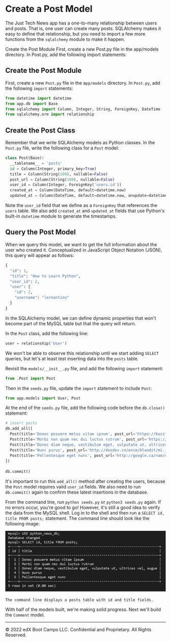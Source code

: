 # Create a Post Model

The Just Tech News app has a one-to-many relationship between users and posts. That is, one user can create many posts. SQLAlchemy makes it easy to define that relationship, but you need to import a few more functions from the `sqlalchemy` module to make it happen.

Create the Post Module
First, create a new Post.py file in the app/models directory. In Post.py, add the following import statements:

## Create the Post Module

First, create a new `Post.py` file in the a`pp/models` directory. In `Post.py`, add the following `import` statements:

```python
from datetime import datetime
from app.db import Base
from sqlalchemy import Column, Integer, String, ForeignKey, DateTime
from sqlalchemy.orm import relationship
```

## Create the Post Class

Remember that we write SQLAlchemy models as Python classes. In the `Post.py` file, write the following class for a `Post` model:

```python
class Post(Base):
  __tablename__ = 'posts'
  id = Column(Integer, primary_key=True)
  title = Column(String(100), nullable=False)
  post_url = Column(String(100), nullable=False)
  user_id = Column(Integer, ForeignKey('users.id'))
  created_at = Column(DateTime, default=datetime.now)
  updated_at = Column(DateTime, default=datetime.now, onupdate=datetime.now)
```

Note the `user_id` field that we define as a `ForeignKey` that references the `users` table. We also add `created_at` and `updated_at` fields that use Python's built-in `datetime` module to generate the timestamps.

## Query the Post Model

When we query this model, we want to get the full information about the user who created it. Conceptualized in JavaScript Object Notation (JSON), this query will appear as follows:

```python
{
  "id": 1,
  "title": "How to Learn Python",
  "user_id": 2,
  "user": {
    "id": 2,
    "username": "lernantino"
  }
}
```

In the SQLAlchemy model, we can define dynamic properties that won't become part of the MySQL table but that the query will return.

In the `Post` class, add the following line:

```python
user = relationship('User')
```

We won't be able to observe this relationship until we start adding `SELECT` queries, but let's at least test inserting data into the `posts` table.

Revisit the `models/__init__.py` file, and add the following `import` statement:

```python
from .Post import Post
```

Then in the `seeds.py` file, update the `import` statement to include `Post`:

```python
from app.models import User, Post
```

At the end of the `seeds.py` file, add the following code before the `db.close()` statement:

```python
# insert posts
db.add_all([
  Post(title='Donec posuere metus vitae ipsum', post_url='https://buzzfeed.com/in/imperdiet/et/commodo/vulputate.png', user_id=1),
  Post(title='Morbi non quam nec dui luctus rutrum', post_url='https://nasa.gov/donec.json', user_id=1),
  Post(title='Donec diam neque, vestibulum eget, vulputate ut, ultrices vel, augue', post_url='https://europa.eu/parturient/montes/nascetur/ridiculus/mus/etiam/vel.aspx', user_id=2),
  Post(title='Nunc purus', post_url='http://desdev.cn/enim/blandit/mi.jpg', user_id=3),
  Post(title='Pellentesque eget nunc', post_url='http://google.ca/nam/nulla/integer.aspx', user_id=4)
])

db.commit()
```

It's important to run this `add_all()` method after creating the users, because the `Post` model requires valid `user_id` fields. We also need to run `db.commit()` again to confirm these latest insertions in the database.

From the command line, run `python seeds.py` or `python3 seeds.py` again. If no errors occur, you're good to go! However, it's still a good idea to verify the data from the MySQL shell. Log in to the shell and then run a `SELECT id, title FROM posts;` statement. The command line should look like the following image:

![](../Images/500-post-table.png)

`The command line displays a posts table with id and title fields.`

With half of the models built, we're making solid progress. Next we'll build the `Comment` model.

---
© 2022 edX Boot Camps LLC. Confidential and Proprietary. All Rights Reserved.
